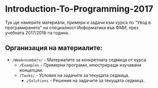 # Introduction-To-Programming-2017

Тук ще намерите материали, примери и задачи към курса по "Увод в програмирането" на специалност
Информатика във ФМИ, през учебната 2017/2018-та година.

## Организация на материалите:
   * `/Week<number>/` - Материалите за конкретната седмица от курса.
       * `/Examples` - Примерни програми, илюстриращи изучавани концепции.
       * `/Tasks/` - Условия на задачите за текущата седмица.
           * `/Solutions` - Решения на задачите за текущата седмица.

